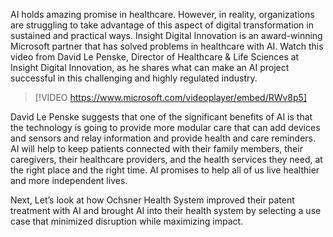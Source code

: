 AI holds amazing promise in healthcare. However, in reality, organizations are struggling to take advantage of this aspect of digital transformation in sustained and practical ways. Insight Digital Innovation is an award-winning Microsoft partner that has solved problems in healthcare with AI. Watch this video from David Le Penske, Director of Healthcare & Life Sciences at Insight Digital Innovation, as he shares what can make an AI project successful in this challenging and highly regulated industry.

> [!VIDEO https://www.microsoft.com/videoplayer/embed/RWv8p5]

David Le Penske suggests that one of the significant benefits of AI is that the technology is going to provide more modular care that can add devices and sensors and relay information and provide health and care reminders. AI will help to keep patients connected with their family members, their caregivers, their healthcare providers, and the health services they need, at the right place and the right time. AI promises to help all of us live healthier and more independent lives.

Next, Let’s look at how Ochsner Health System improved their patent treatment with AI and brought AI into their health system by selecting a use case that minimized disruption while maximizing impact.